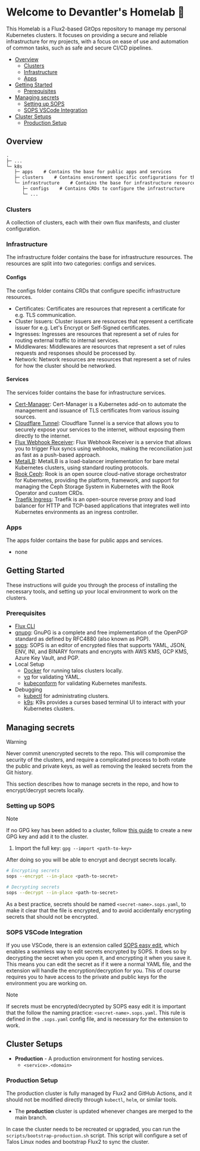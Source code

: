 # Welcome to Devantler's Homelab 🚀

This Homelab is a Flux2-based GitOps repository to manage my personal Kubernetes clusters. It focuses on providing a secure and reliable infrastructure for my projects, with a focus on ease of use and automation of common tasks, such as safe and secure CI/CD pipelines.

- [Overview](#overview)
  - [Clusters](#clusters)
  - [Infrastructure](#infrastructure)
  - [Apps](#apps)
- [Getting Started](#getting-started)
  - [Prerequisites](#prerequisites)
- [Managing secrets](#managing-secrets)
  - [Setting up SOPS](#setting-up-sops)
  - [SOPS VSCode Integration](#sops-vscode-integration)
- [Cluster Setups](#cluster-setups)
  - [Production Setup](#production-setup)

## Overview

```txt
.
├─ ...
└─ k8s
   ├─ apps    # Contains the base for public apps and services
   ├─ clusters    # Contains environment specific configurations for the different clusters
   └─ infrastructure    # Contains the base for infrastructure resources
      ├─ configs    # Contains CRDs to configure the infrastructure
      └─ ...
```

### Clusters

A collection of clusters, each with their own flux manifests, and cluster configuration.

### Infrastructure

The infrastructure folder contains the base for infrastructure resources. The resources are split into two categories: configs and services.

#### Configs

The configs folder contains CRDs that configure specific infrastructure resources.

- Certificates: Certificates are resources that represent a certificate for e.g. TLS communication.
- Cluster Issuers: Cluster issuers are resources that represent a certificate issuer for e.g. Let's Encrypt or Self-Signed certificates.
- Ingresses: Ingresses are resources that represent a set of rules for routing external traffic to internal services.
- Middlewares: Middlewares are resources that represent a set of rules requests and responses should be processed by.
- Network: Network resources are resources that represent a set of rules for how the cluster should be networked.

#### Services

The services folder contains the base for infrastructure services.

- [Cert-Manager](https://cert-manager.io/docs/): Cert-Manager is a Kubernetes add-on to automate the management and issuance of TLS certificates from various issuing sources.
- [Cloudflare Tunnel](https://developers.cloudflare.com/cloudflare-one/connections/connect-apps): Cloudflare Tunnel is a service that allows you to securely expose your services to the internet, without exposing them directly to the internet.
- [Flux Webhook Receiver](https://fluxcd.io/flux/guides/webhook-receivers/): Flux Webhook Receiver is a service that allows you to trigger Flux syncs using webhooks, making the reconciliation just as fast as a push-based approach.
- [MetalLB](https://metallb.universe.tf/): MetalLB is a load-balancer implementation for bare metal Kubernetes clusters, using standard routing protocols.
- [Rook Ceph](https://rook.io/): Rook is an open source cloud-native storage orchestrator for Kubernetes, providing the platform, framework, and support for managing the Ceph Storage System in Kubernetes with the Rook Operator and custom CRDs.
- [Traefik Ingress](https://doc.traefik.io/traefik/): Traefik is an open-source reverse proxy and load balancer for HTTP and TCP-based applications that integrates well into Kubernetes environments as an ingress controller.

### Apps

The apps folder contains the base for public apps and services.

- none

## Getting Started

These instructions will guide you through the process of installing the necessary tools, and setting up your local environment to work on the clusters.

### Prerequisites

- [Flux CLI](https://fluxcd.io/docs/installation/#install-the-flux-cli)
- [gnupg](https://gnupg.org/download/index.html): GnuPG is a complete and free implementation of the OpenPGP standard as defined by RFC4880 (also known as PGP).
- [sops](https://github.com/getsops/sops): SOPS is an editor of encrypted files that supports YAML, JSON, ENV, INI, and BINARY formats and encrypts with AWS KMS, GCP KMS, Azure Key Vault, and PGP.
- Local Setup
  - [Docker](https://docs.docker.com/get-docker/) for running talos clusters locally.
  - [yq](https://github.com/mikefarah/yq) for validating YAML.
  - [kubeconform](https://github.com/yannh/kubeconform) for validating Kubernetes manifests.
- Debugging
  - [kubectl](https://kubernetes.io/docs/tasks/tools/install-kubectl/) for administrating clusters.
  - [k9s](https://k9scli.io): K9s provides a curses based terminal UI to interact with your Kubernetes clusters.

## Managing secrets

> [!WARNING]
> Never commit unencrypted secrets to the repo. This will compromise the security of the clusters, and require a complicated process to both rotate the public and private keys, as well as removing the leaked secrets from the Git history.

This section describes how to manage secrets in the repo, and how to encrypt/decrypt secrets locally.

### Setting up SOPS

> [!NOTE]
> If no GPG key has been added to a cluster, follow [this guide](https://fluxcd.io/flux/guides/mozilla-sops/) to create a new GPG key and add it to the cluster.

1. Import the full key: `gpg --import <path-to-key>`

After doing so you will be able to encrypt and decrypt secrets locally.

```bash
# Encrypting secrets
sops --encrypt --in-place <path-to-secret>

# Decrypting secrets
sops --decrypt --in-place <path-to-secret>
```

As a best practice, secrets should be named `<secret-name>.sops.yaml`, to make it clear that the file is encrypted, and to avoid accidentally encrypting secrets that should not be encrypted.

### SOPS VSCode Integration

If you use VSCode, there is an extension called [SOPS easy edit]([ShipitSmarter.sops-edit](https://marketplace.visualstudio.com/items?itemName=ShipitSmarter.sops-edit)), which enables a seamless way to edit secrets encrypted by SOPS. It does so by decrypting the secret when you open it, and encrypting it when you save it. This means you can edit the secret as if it were a normal YAML file, and the extension will handle the encryption/decryption for you. This of course requires you to have access to the private and public keys for the environment you are working on.

> [!NOTE]
> If secrets must be encrypted/decrypted by SOPS easy edit it is important that the follow the naming practice: `<secret-name>.sops.yaml`. This rule is defined in the `.sops.yaml` config file, and is necessary for the extension to work.

## Cluster Setups

- **Production** - A production environment for hosting services.
  - `<service>.<domain>`

### Production Setup

The production cluster is fully managed by Flux2 and GitHub Actions, and it should not be modified directly through `kubectl`, `helm`, or similar tools.

- The **production** cluster is updated whenever changes are merged to the main branch.

In case the cluster needs to be recreated or upgraded, you can run the `scripts/bootstrap-production.sh` script. This script will configure a set of Talos Linux nodes and bootstrap Flux2 to sync the cluster.
